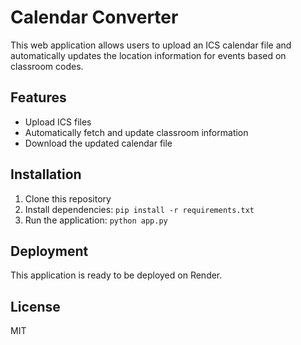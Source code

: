 # Calendar Converter

This web application allows users to upload an ICS calendar file and automatically updates the location information for events based on classroom codes.

## Features

- Upload ICS files
- Automatically fetch and update classroom information
- Download the updated calendar file

## Installation

1. Clone this repository
2. Install dependencies: `pip install -r requirements.txt`
3. Run the application: `python app.py`

## Deployment

This application is ready to be deployed on Render.

## License

MIT
